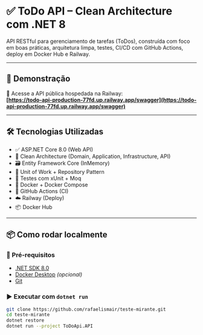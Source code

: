 # ✅ ToDo API – Clean Architecture com .NET 8

API RESTful para gerenciamento de tarefas (ToDos), construída com foco em boas práticas, arquitetura limpa, testes, CI/CD com GitHub Actions, deploy em Docker Hub e Railway.

---

## 🚀 Demonstração

🔗 Acesse a API pública hospedada na Railway:  
**[https://todo-api-production-77fd.up.railway.app/swagger](https://todo-api-production-77fd.up.railway.app/swagger)**

---

## 🛠️ Tecnologias Utilizadas

- ✅ ASP.NET Core 8.0 (Web API)
- 🧱 Clean Architecture (Domain, Application, Infrastructure, API)
- 🗃️ Entity Framework Core (InMemory)
- 🔄 Unit of Work + Repository Pattern
- 🧪 Testes com xUnit + Moq
- 🐳 Docker + Docker Compose
- 🔁 GitHub Actions (CI)
- ☁️ Railway (Deploy)
- 📦 Docker Hub

---

## 📦 Como rodar localmente

### 🔧 Pré-requisitos

- [.NET SDK 8.0](https://dotnet.microsoft.com/download)
- [Docker Desktop](https://www.docker.com/products/docker-desktop) *(opcional)*
- [Git](https://git-scm.com/)

### ▶️ Executar com `dotnet run`

```bash
git clone https://github.com/rafaelismair/teste-mirante.git
cd teste-mirante
dotnet restore
dotnet run --project ToDoApi.API
